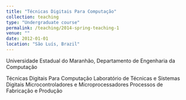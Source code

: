 ```yaml
---
title: "Técnicas Digitais Para Computação"
collection: teaching
type: "Undergraduate course"
permalink: /teaching/2014-spring-teaching-1
venue: ""
date: 2012-01-01
location: "São Luís, Brazil"
---
```

Universidade Estadual do Maranhão, Departamento de Engenharia da Computação

Técnicas Digitais Para Computação
Laboratório de Técnicas e Sistemas Digitais
Microcontroladores e Microprocessadores
Processos de Fabricação e Produção

